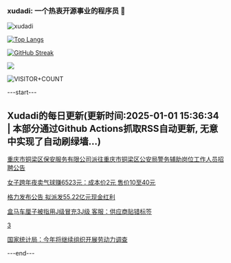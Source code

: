 ### xudadi: 一个热衷开源事业的程序员 👋

![xudadi](https://github-readme-stats-git-masterorgs-github-readme-stats-team.vercel.app/api?username=xudadi)

[![Top Langs](https://github-readme-stats.vercel.app/api/top-langs/?username=xudadi)](https://github.com/anuraghazra/github-readme-stats)

[![GitHub Streak](https://streak-stats.demolab.com?user=xudadi&locale=zh_Hans)](https://git.io/streak-stats)

![](https://raw.githubusercontent.com/xudadi/xudadi/main/assets/github-contribution-grid-snake.svg)

![VISITOR+COUNT](https://komarev.com/ghpvc/?username=xudadi&label=VISITOR+COUNT)


---start---

## Xudadi的每日更新(更新时间:2025-01-01 15:36:34 | 本部分通过Github Actions抓取RSS自动更新, 无意中实现了自动刷绿墙...)

[重庆市铜梁区保安服务有限公司派往重庆市铜梁区公安局警务辅助岗位工作人员招聘公告](https://www.gongkaoleida.com/article/2251632)

[女子跨年夜卖气球赚6523元：成本价2元 售价10至40元](https://m.163.com/news/article/JKQPTKRE0514D3UH.html)

[格力发布公告 拟派发55.22亿元现金红利](https://m.163.com/news/article/JKQNJ4KT0001899O.html)

[盒马车厘子被指用J级冒充3J级 客服：供应商贴错标签](https://m.163.com/news/article/JKOHPMNL055690HN.html)

[3](https://m.163.com/touch/news/sub/domestic)

[国家统计局：今年将继续组织开展劳动力调查](https://m.163.com/news/article/JKQEOKUM0512D3VJ.html)

---end---
